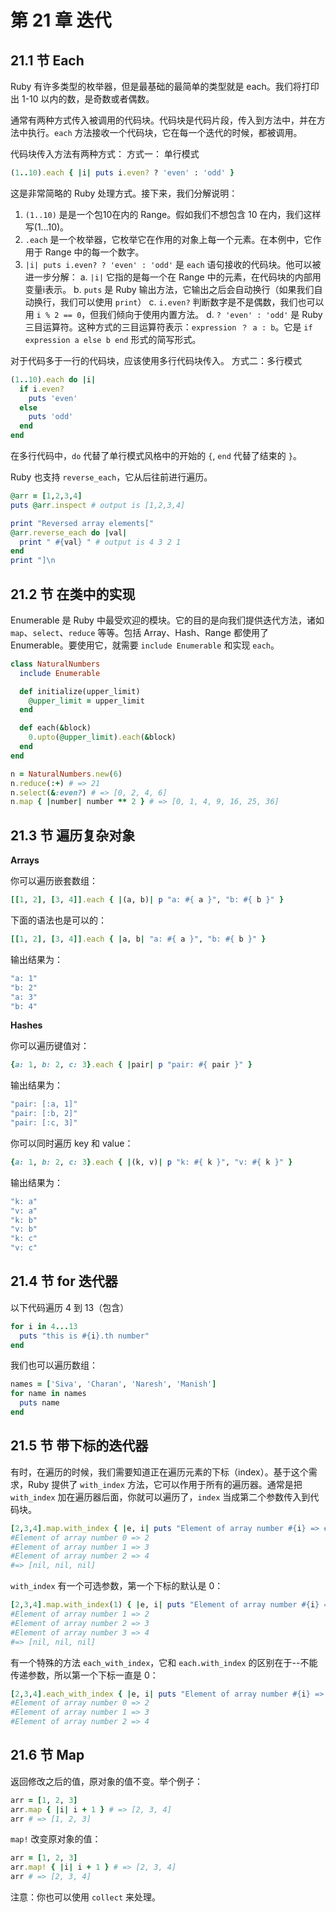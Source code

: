 # 第 21 章 迭代

## 21.1 节 Each

Ruby 有许多类型的枚举器，但是最基础的最简单的类型就是 each。我们将打印出 1-10 以内的数，是奇数或者偶数。

通常有两种方式传入被调用的代码块。代码块是代码片段，传入到方法中，并在方法中执行。`each` 方法接收一个代码块，它在每一个迭代的时候，都被调用。

代码块传入方法有两种方式：
方式一： 单行模式

```ruby
(1..10).each { |i| puts i.even? ? 'even' : 'odd' }
```

这是非常简略的 Ruby 处理方式。接下来，我们分解说明：
1. `(1..10)` 是是一个包10在内的 Range。假如我们不想包含 10 在内，我们这样写(1...10)。
2. `.each` 是一个枚举器，它枚举它在作用的对象上每一个元素。在本例中，它作用于 Range 中的每一个数字。
3. `|i| puts i.even? ? 'even' : 'odd'` 是 `each` 语句接收的代码块。他可以被进一步分解：
  a. `|i|` 它指的是每一个在 Range 中的元素，在代码块的内部用变量i表示。
  b. `puts` 是 Ruby 输出方法，它输出之后会自动换行（如果我们自动换行，我们可以使用 `print`）
  c. `i.even?` 判断数字是不是偶数，我们也可以用 `i % 2 == 0`，但我们倾向于使用内置方法。
  d. `? 'even' : 'odd'` 是 Ruby 三目运算符。这种方式的三目运算符表示：`expression ？ a : b`。它是 `if expression a else b end` 形式的简写形式。

对于代码多于一行的代码块，应该使用多行代码块传入。
方式二：多行模式

```ruby
(1..10).each do |i|
  if i.even?
    puts 'even'
  else
    puts 'odd'
  end
end
```

在多行代码中，`do` 代替了单行模式风格中的开始的 `{`, `end` 代替了结束的 `}`。

Ruby 也支持 `reverse_each`，它从后往前进行遍历。

```ruby
@arr = [1,2,3,4]
puts @arr.inspect # output is [1,2,3,4]

print "Reversed array elements["
@arr.reverse_each do |val|
  print " #{val} " # output is 4 3 2 1
end
print "]\n
```

## 21.2 节 在类中的实现
Enumerable 是 Ruby 中最受欢迎的模块。它的目的是向我们提供迭代方法，诸如 `map`、`select`、`reduce` 等等。包括 Array、Hash、Range 都使用了 Enumerable。要使用它，就需要 `include Enumerable` 和实现 `each`。

```ruby
class NaturalNumbers
  include Enumerable

  def initialize(upper_limit)
    @upper_limit = upper_limit
  end

  def each(&block)
    0.upto(@upper_limit).each(&block)
  end
end

n = NaturalNumbers.new(6)
n.reduce(:+) # => 21
n.select(&:even?) # => [0, 2, 4, 6]
n.map { |number| number ** 2 } # => [0, 1, 4, 9, 16, 25, 36]
```

## 21.3 节 遍历复杂对象

**Arrays**

你可以遍历嵌套数组：

```ruby
[[1, 2], [3, 4]].each { |(a, b)| p "a: #{ a }", "b: #{ b }" }
```

下面的语法也是可以的：

```ruby
[[1, 2], [3, 4]].each { |a, b| "a: #{ a }", "b: #{ b }" }
```

输出结果为：

```ruby
"a: 1"
"b: 2"
"a: 3"
"b: 4"
```

**Hashes**

你可以遍历键值对：

```ruby
{a: 1, b: 2, c: 3}.each { |pair| p "pair: #{ pair }" }
```

输出结果为：

```ruby
"pair: [:a, 1]"
"pair: [:b, 2]"
"pair: [:c, 3]"
```

你可以同时遍历 key 和 value：

```ruby
{a: 1, b: 2, c: 3}.each { |(k, v)| p "k: #{ k }", "v: #{ k }" }
```

输出结果为：

```ruby
"k: a"
"v: a"
"k: b"
"v: b"
"k: c"
"v: c"
```

## 21.4 节 for 迭代器

以下代码遍历 4 到 13（包含）

```ruby
for i in 4...13
  puts "this is #{i}.th number"
end
```

我们也可以遍历数组：

```ruby
names = ['Siva', 'Charan', 'Naresh', 'Manish']
for name in names
  puts name
end
```

## 21.5 节 带下标的迭代器
有时，在遍历的时候，我们需要知道正在遍历元素的下标（index）。基于这个需求，Ruby 提供了 `with_index` 方法，它可以作用于所有的遍历器。通常是把 `with_index` 加在遍历器后面，你就可以遍历了，`index` 当成第二个参数传入到代码块。

```ruby
[2,3,4].map.with_index { |e, i| puts "Element of array number #{i} => #{e}" }
#Element of array number 0 => 2
#Element of array number 1 => 3
#Element of array number 2 => 4
#=> [nil, nil, nil]
```

`with_index` 有一个可选参数，第一个下标的默认是 0：

```ruby
[2,3,4].map.with_index(1) { |e, i| puts "Element of array number #{i} => #{e}" }
#Element of array number 1 => 2
#Element of array number 2 => 3
#Element of array number 3 => 4
#=> [nil, nil, nil]
```

有一个特殊的方法 `each_with_index`，它和 `each.with_index` 的区别在于--不能传递参数，所以第一个下标一直是 0：

```ruby
[2,3,4].each_with_index { |e, i| puts "Element of array number #{i} => #{e}" }
#Element of array number 0 => 2
#Element of array number 1 => 3
#Element of array number 2 => 4
```

## 21.6 节 Map
返回修改之后的值，原对象的值不变。举个例子：

```ruby
arr = [1, 2, 3]
arr.map { |i| i + 1 } # => [2, 3, 4]
arr # => [1, 2, 3]
```

`map!` 改变原对象的值：

```ruby
arr = [1, 2, 3]
arr.map! { |i| i + 1 } # => [2, 3, 4]
arr # => [2, 3, 4]
```

注意：你也可以使用 `collect` 来处理。